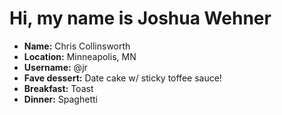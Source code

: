 # Hi, my name is Joshua Wehner

* **Name:** Chris Collinsworth
* **Location:** Minneapolis, MN
* **Username:** @jr
* **Fave dessert:** Date cake w/ sticky toffee sauce!
* **Breakfast:** Toast
* **Dinner:** Spaghetti